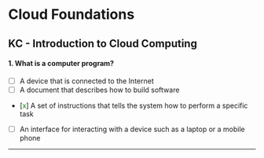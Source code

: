# Cloud Foundations

## KC - Introduction to Cloud Computing

#### 1. What is a computer program?
- [ ] A device that is connected to the Internet
- [ ] A document that describes how to build software
- [<span style="color:green">x</span>] A set of instructions that tells the system how to perform a specific task
- [ ] An interface for interacting with a device such as a laptop or a mobile phone

***